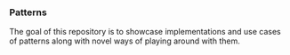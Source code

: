 ### Patterns

The goal of this repository is to showcase implementations and use cases of patterns along with novel ways of playing around with them.
